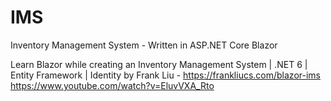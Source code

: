 # IMS
Inventory Management System - Written in ASP.NET Core Blazor

Learn Blazor while creating an Inventory Management System | .NET 6 | Entity Framework | Identity
by Frank Liu - https://frankliucs.com/blazor-ims
https://www.youtube.com/watch?v=EluvVXA_Rto
